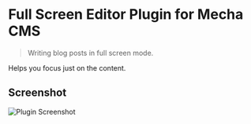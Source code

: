 Full Screen Editor Plugin for Mecha CMS
=======================================

> Writing blog posts in full screen mode.

Helps you focus just on the content.

Screenshot
----------

![Plugin Screenshot](https://cloud.githubusercontent.com/assets/1669261/5913603/4ed41004-a619-11e4-8657-26d19a108fc1.png)